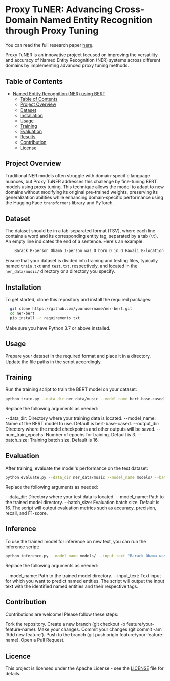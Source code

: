 # Proxy TuNER: Advancing Cross-Domain Named Entity Recognition through Proxy Tuning

You can read the full research paper [here](https://figshare.com/articles/journal_contribution/Proxy_TuNER_Advancing_Cross-Domain_NamedEntity_Recognition_through_Proxy_Tuning/26822227/1).

Proxy TuNER is an innovative project focused on improving the versatility and accuracy of Named Entity Recognition (NER) systems across different domains by implementing advanced proxy tuning methods.

## Table of Contents

- [Named Entity Recognition (NER) using BERT](#named-entity-recognition-ner-using-bert)
  - [Table of Contents](#table-of-contents)
  - [Project Overview](#project-overview)
  - [Dataset](#dataset)
  - [Installation](#installation)
  - [Usage](#usage)
  - [Training](#training)
  - [Evaluation](#evaluation)
  - [Results](#inference)
  - [Contribution](#contribution)
  - [License](#licence)

## Project Overview

Traditional NER models often struggle with domain-specific language nuances, but Proxy TuNER addresses this challenge by fine-tuning BERT models using proxy tuning. This technique allows the model to adapt to new domains without modifying its original pre-trained weights, preserving its generalization abilities while enhancing domain-specific performance using the Hugging Face `transformers` library and PyTorch.

## Dataset

The dataset should be in a tab-separated format (TSV), where each line contains a word and its corresponding entity tag, separated by a tab (`\t`). An empty line indicates the end of a sentence. Here's an example:

```bash
    Barack B-person Obama I-person was O born O in O Hawaii B-location
```

Ensure that your dataset is divided into training and testing files, typically named `train.txt` and `test.txt`, respectively, and located in the `ner_data/music/` directory or a directory you specify.

## Installation

To get started, clone this repository and install the required packages:

```bash
  git clone https://github.com/yourusername/ner-bert.git
  cd ner-bert
  pip install -r requirements.txt
```
Make sure you have Python 3.7 or above installed.

## Usage
Prepare your dataset in the required format and place it in a directory. Update the file paths in the script accordingly.
## Training

Run the training script to train the BERT model on your dataset:
```bash
python train.py --data_dir ner_data/music --model_name bert-base-cased --output_dir models/ --num_train_epochs 3 --batch_size 16
```
Replace the following arguments as needed:

--data_dir: Directory where your training data is located.
--model_name: Name of the BERT model to use. Default is bert-base-cased.
--output_dir: Directory where the model checkpoints and other outputs will be saved.
--num_train_epochs: Number of epochs for training. Default is 3.
--batch_size: Training batch size. Default is 16.

## Evaluation

After training, evaluate the model's performance on the test dataset:

```bash
python evaluate.py --data_dir ner_data/music --model_name models/ --batch_size 16
```

Replace the following arguments as needed:

--data_dir: Directory where your test data is located.
--model_name: Path to the trained model directory.
--batch_size: Evaluation batch size. Default is 16.
The script will output evaluation metrics such as accuracy, precision, recall, and F1-score.

## Inference

To use the trained model for inference on new text, you can run the inference script:

```bash
python inference.py --model_name models/ --input_text "Barack Obama was born in Hawaii."
```

Replace the following arguments as needed:

--model_name: Path to the trained model directory.
--input_text: Text input for which you want to predict named entities.
The script will output the input text with the identified named entities and their respective tags.

## Contribution

Contributions are welcome! Please follow these steps:

Fork the repository.
Create a new branch (git checkout -b feature/your-feature-name).
Make your changes.
Commit your changes (git commit -am 'Add new feature').
Push to the branch (git push origin feature/your-feature-name).
Open a Pull Request.

## Licence 

This project is licensed under the Apache License - see the [LICENSE](http://www.apache.org/licenses/) file for details.



